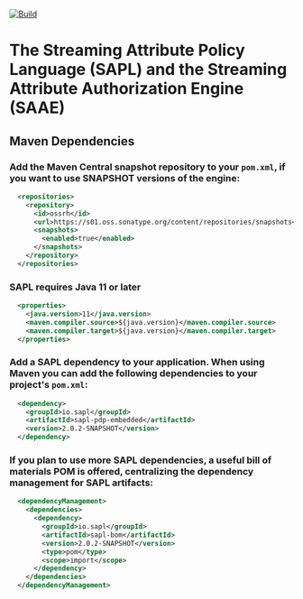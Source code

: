 [![Build](https://github.com/heutelbeck/sapl-policy-engine/actions/workflows/build.yml/badge.svg)](https://github.com/heutelbeck/sapl-policy-engine/actions/workflows/build.yml)

# The Streaming Attribute Policy Language (SAPL) and the Streaming Attribute Authorization Engine (SAAE)



## Maven Dependencies

### Add the Maven Central snapshot repository to your `pom.xml`, if you want to use SNAPSHOT versions of the engine:

```xml
  <repositories>
    <repository>
      <id>ossrh</id>
      <url>https://s01.oss.sonatype.org/content/repositories/snapshots</url>
      <snapshots>
        <enabled>true</enabled>
      </snapshots>
    </repository>
  </repositories>
```

### SAPL requires Java 11 or later

```xml
  <properties>
    <java.version>11</java.version>
    <maven.compiler.source>${java.version}</maven.compiler.source>
    <maven.compiler.target>${java.version}</maven.compiler.target>
  </properties>
```

### Add a SAPL dependency to your application. When using Maven you can add the following dependencies to your project's `pom.xml`:

```xml
  <dependency>
    <groupId>io.sapl</groupId>
    <artifactId>sapl-pdp-embedded</artifactId>
    <version>2.0.2-SNAPSHOT</version>
  </dependency>
```

### If you plan to use more SAPL dependencies, a useful bill of materials POM is offered, centralizing the dependency management for SAPL artifacts:

```xml
  <dependencyManagement>
    <dependencies>
      <dependency>
        <groupId>io.sapl</groupId>
        <artifactId>sapl-bom</artifactId>
        <version>2.0.2-SNAPSHOT</version>
        <type>pom</type>
        <scope>import</scope>
      </dependency>
    </dependencies>
  </dependencyManagement>
```
